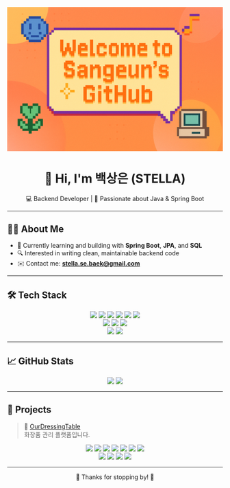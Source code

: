 <!--
**sangeun-b/sangeun-b** is a ✨ _special_ ✨ repository because its `README.md` (this file) appears on your GitHub profile.

Here are some ideas to get you started:

- 🔭 I’m currently working on ...
- 🌱 I’m currently learning ...
- 👯 I’m looking to collaborate on ...
- 🤔 I’m looking for help with ...
- 💬 Ask me about ...
- 📫 How to reach me: ...
- 😄 Pronouns: ...
- ⚡ Fun fact: ...
-->

<div align="center">
  <img src="https://github.com/sangeun-b/sangeun-b/blob/main/data/profile_img2.png" />
</div>

<h1 align="center">👋 Hi, I'm 백상은 (STELLA)</h1>
<p align="center">
  💻 Backend Developer | 🌱 Passionate about Java & Spring Boot  
</p>

---

## 🧑‍💻 About Me

- 💼 Currently learning and building with **Spring Boot**, **JPA**, and **SQL**
- 🔍 Interested in writing clean, maintainable backend code
- ✉️ Contact me: **stella.se.baek@gmail.com**
  
---
## 🛠️ Tech Stack

<p align="center">
  <img src="https://img.shields.io/badge/Java-007396?style=for-the-badge&logo=openjdk&logoColor=white"/>
  <img src="https://img.shields.io/badge/Spring Boot-6DB33F?style=for-the-badge&logo=springboot&logoColor=white"/>
<!--   <img src="https://img.shields.io/badge/JPA-59666C?style=for-the-badge"/> -->
  <img src="https://img.shields.io/badge/SQL-003B57?style=for-the-badge&logo=sqlite&logoColor=white"/>
  <img src="https://img.shields.io/badge/PHP-777BB4?style=for-the-badge&logo=php&logoColor=white"/>
<!--   <img src="https://img.shields.io/badge/MySQL-4479A1?style=for-the-badge&logo=mysql&logoColor=white"/> -->
  <img src="https://img.shields.io/badge/Git-F05032?style=for-the-badge&logo=git&logoColor=white"/>
  <img src="https://img.shields.io/badge/Python-3776AB?style=for-the-badge&logo=python&logoColor=white"/>
  <br/>
  <img src="https://img.shields.io/badge/JavaScript-F7DF1E?style=for-the-badge&logo=javascript&logoColor=black"/>
  <img src="https://img.shields.io/badge/HTML5-E34F26?style=for-the-badge&logo=html5&logoColor=white"/>
  <img src="https://img.shields.io/badge/CSS3-1572B6?style=for-the-badge&logo=css3&logoColor=white"/>
  <br/>
  <img src="https://img.shields.io/badge/TypeScript-3178C6?style=for-the-badge&logo=typescript&logoColor=white"/> <img src="https://img.shields.io/badge/NestJS-E0234E?style=for-the-badge&logo=nestjs&logoColor=white"/> </p>
</p>

---

## 📈 GitHub Stats

<p align="center">
  <img src="https://github-readme-stats.vercel.app/api?username=sangeun-b&show_icons=true&theme=github_dark" style="max-width: 100%;"/>
<!--   <img src="https://github-readme-streak-stats.herokuapp.com?user=sangeun-b&theme=github-dark" /> -->
  <img src="https://github-readme-stats.vercel.app/api/top-langs/?username=sangeun-b&layout=compact&theme=github_dark" style="max-width: 100%;" />
</p>

---
## 📌 Projects

> 💄 [OurDressingTable](https://github.com/ourdressingtable/our-dressingtable-v1/tree/main/backend)  
> 화장품 관리 플랫폼입니다.

<p align="center">
  <img src="https://img.shields.io/badge/Java-007396?style=for-the-badge&logo=openjdk&logoColor=white"/>
  <img src="https://img.shields.io/badge/Spring Boot-6DB33F?style=for-the-badge&logo=springboot&logoColor=white"/>
  <img src="https://img.shields.io/badge/JPA-59666C?style=for-the-badge"/>
  <img src="https://img.shields.io/badge/QueryDSL-000000?style=for-the-badge"/>
  <img src="https://img.shields.io/badge/MySQL-4479A1?style=for-the-badge&logo=mysql&logoColor=white"/>
<!--   <img src="https://img.shields.io/badge/Elasticsearch-005571?style=for-the-badge&logo=elasticsearch&logoColor=white"/> -->
<!--   <img src="https://img.shields.io/badge/AWS EC2-FF9900?style=for-the-badge&logo=amazonaws&logoColor=white"/> -->
<!--   <img src="https://img.shields.io/badge/AWS S3-569A31?style=for-the-badge&logo=amazonaws&logoColor=white"/> -->
  <img src="https://img.shields.io/badge/Spring Security-6DB33F?style=for-the-badge&logo=springsecurity&logoColor=white"/>
<!--   <img src="https://img.shields.io/badge/JWT-000000?style=for-the-badge"/> -->
  <img src="https://img.shields.io/badge/JWT-black?style=for-the-badge&logo=JSON%20web%20tokens"/>
  <br/>
  <img src="https://img.shields.io/badge/redis-%23DD0031.svg?style=for-the-badge&logo=redis&logoColor=white"/>
  <img src="https://img.shields.io/badge/Apache%20Kafka-000?style=for-the-badge&logo=apachekafka"/>
  <img src="https://img.shields.io/badge/docker-%230db7ed.svg?style=for-the-badge&logo=docker&logoColor=white"/>
  <img src="https://img.shields.io/badge/Git-F05032?style=for-the-badge&logo=git&logoColor=white"/>
</p>
<!-- ---

## 🌈 Little Extras

 <p align="center">
<!--   <img src="https://media.giphy.com/media/l0Exk8EUzSLsrErEQ/giphy.gif" width="150"/> -->
<!--   <img src="https://media.giphy.com/media/fwbZnTftCXVocKzfxR/giphy.gif" width="150"/> -->
<!--   <img src="https://media.giphy.com/media/xT9IgzoKnwFNmISR8I/giphy.gif" width="150"/> 
</p>-->

---

<div align="center">
  🎀 Thanks for stopping by! 🎀  
</div>

